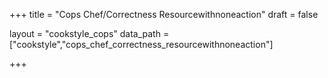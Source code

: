 +++
title = "Cops Chef/Correctness Resourcewithnoneaction"
draft = false

layout = "cookstyle_cops"
data_path = ["cookstyle","cops_chef_correctness_resourcewithnoneaction"]

+++

<!-- The content of this page is automatically generated from the
cops_chef_correctness_resourcewithnoneaction.yml file in github.com/chef/cookstyle/docs-chef-io/data/cookstyle. -->
